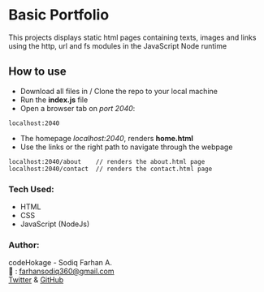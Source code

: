 # Basic Portfolio
This projects displays static html pages containing texts, images and links using the http, url and fs modules in the JavaScript Node runtime

## How to use
- Download all files in / Clone the repo to your local machine
- Run the **index.js** file
- Open a browser tab on *port 2040*:
```
localhost:2040
```
- The homepage *localhost:2040*, renders **home.html**
- Use the links or the right path to navigate through the webpage
```
localhost:2040/about    // renders the about.html page
localhost:2040/contact  // renders the contact.html page
```

### Tech Used:
- HTML
- CSS
- JavaScript (NodeJs)

### Author: 
codeHokage - Sodiq Farhan A.<br>
:email: : farhansodiq360@gmail.com <br>
[Twitter](https://twitter.com/sodiqfarhan) & [GitHub](https://github.com/codeHokage1)
